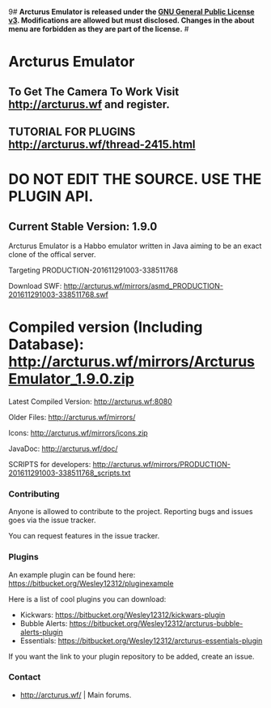 9# **Arcturus Emulator is released under the [GNU General Public License v3](https://www.gnu.org/licenses/gpl-3.0.txt). Modifications are allowed but must disclosed. Changes in the about menu are forbidden as they are part of the license.** #

# Arcturus Emulator #

## **To Get The Camera To Work Visit http://arcturus.wf and register.** ##
## **TUTORIAL FOR PLUGINS http://arcturus.wf/thread-2415.html** ##
# **DO NOT EDIT THE SOURCE. USE THE PLUGIN API.** #
## Current Stable Version: 1.9.0 ##
Arcturus Emulator is a Habbo emulator written in Java aiming to be an exact clone of the offical server.

Targeting PRODUCTION-201611291003-338511768

Download SWF: http://arcturus.wf/mirrors/asmd_PRODUCTION-201611291003-338511768.swf

# **Compiled version (Including Database): http://arcturus.wf/mirrors/ArcturusEmulator_1.9.0.zip** #

Latest Compiled Version: http://arcturus.wf:8080

Older Files: http://arcturus.wf/mirrors/

Icons: http://arcturus.wf/mirrors/icons.zip

JavaDoc: http://arcturus.wf/doc/

SCRIPTS for developers: http://arcturus.wf/mirrors/PRODUCTION-201611291003-338511768_scripts.txt
### Contributing ###

Anyone is allowed to contribute to the project. Reporting bugs and issues goes via the issue tracker.

You can request features in the issue tracker.

### Plugins ###
An example plugin can be found here: https://bitbucket.org/Wesley12312/pluginexample

Here is a list of cool plugins you can download:

* Kickwars: https://bitbucket.org/Wesley12312/kickwars-plugin
* Bubble Alerts: https://bitbucket.org/Wesley12312/arcturus-bubble-alerts-plugin
* Essentials: https://bitbucket.org/Wesley12312/arcturus-essentials-plugin

If you want the link to your plugin repository to be added, create an issue.

### Contact ###

* http://arcturus.wf/ | Main forums.